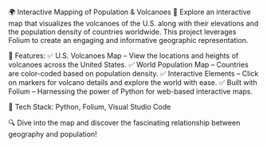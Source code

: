 🌍 Interactive Mapping of Population & Volcanoes 🌋
Explore an interactive map that visualizes the volcanoes of the U.S. along with their elevations and the population density of countries worldwide. This project leverages Folium to create an engaging and informative geographic representation.

🚀 Features:
✅ U.S. Volcanoes Map – View the locations and heights of volcanoes across the United States.
✅ World Population Map – Countries are color-coded based on population density.
✅ Interactive Elements – Click on markers for volcano details and explore the world with ease.
✅ Built with Folium – Harnessing the power of Python for web-based interactive maps.

📌 Tech Stack: Python, Folium, Visual Studio Code

🔍 Dive into the map and discover the fascinating relationship between geography and population!
